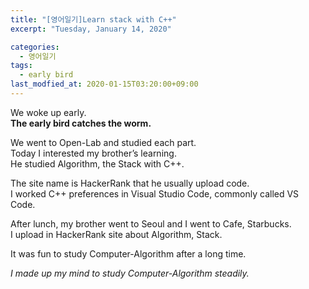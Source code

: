 ```yaml
---
title: "[영어일기]Learn stack with C++"
excerpt: "Tuesday, January 14, 2020"

categories:
  - 영어일기
tags:
  - early bird
last_modfied_at: 2020-01-15T03:20:00+09:00
---
```

We woke up early.  
**The early bird catches the worm.**  

We went to Open-Lab and studied each part.  
Today I interested my brother’s learning.  
He studied Algorithm, the Stack with C++.  

The site name is HackerRank that he usually upload code.  
I worked C++ preferences in Visual Studio Code, commonly called VS Code.  

After lunch, my brother went to Seoul and I went to Cafe, Starbucks.  
I upload in HackerRank site about Algorithm, Stack.  

It was fun to study Computer-Algorithm after a long time.  


*I made up my mind to study Computer-Algorithm steadily.*  

